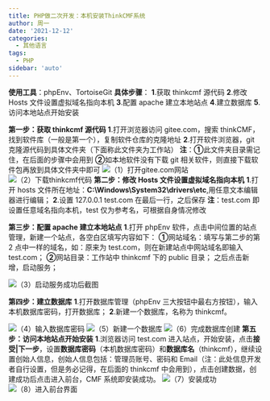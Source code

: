 ```yaml
---
title: PHP做二次开发：本机安装ThinkCMF系统
author: 周一
date: '2021-12-12'
categories:
  - 其他语言
tags:
  - PHP
sidebar: 'auto'
---
```


**使用工具**：phpEnv、TortoiseGit
**具体步骤**：
**1**.获取 thinkcmf 源代码
**2**.修改 Hosts 文件设置虚拟域名指向本机
**3**.配置 apache 建立本地站点
**4**.建立数据库
**5**.访问本地站点开始安装

**第一步：获取 thinkcmf 源代码**
**1**.打开浏览器访问 gitee.com，搜索 thinkCMF，找到软件库（一般是第一个），复制软件仓库的克隆地址
**2**.打开软件浏览器，git 克隆源代码到具体文件夹（下面称此文件夹为工作站）
**注**：**①**此文件夹目录需记住，在后面的步骤中会用到
**②**如本地软件没有下载 git 相关软件，则直接下载软件包再放到具体文件夹中即可
![（1）打开gitee.com网站](https://img-blog.csdnimg.cn/20210317104423974.png?x-oss-process=image/watermark,type_ZmFuZ3poZW5naGVpdGk,shadow_10,text_aHR0cHM6Ly9ibG9nLmNzZG4ubmV0L3dlaXhpbl80NDgwMzc1Mw==,size_16,color_FFFFFF,t_70#pic_center)
![（2）下载thinkcmf代码](https://img-blog.csdnimg.cn/20210317104539658.png?x-oss-process=image/watermark,type_ZmFuZ3poZW5naGVpdGk,shadow_10,text_aHR0cHM6Ly9ibG9nLmNzZG4ubmV0L3dlaXhpbl80NDgwMzc1Mw==,size_16,color_FFFFFF,t_70#pic_center)
**第二步：修改 Hosts 文件设置虚拟域名指向本机**
**1**.打开 hosts 文件所在地址：**C:\Windows\System32\drivers\etc**,用任意文本编辑器进行编辑；
**2**.设置 127.0.0.1 test.com 在最后一行，之后保存
**注**：test.com 即设置任意域名指向本机，test 仅为参考名，可根据自身情况修改

**第三步：配置 apache 建立本地站点**
**1**.打开 phpEnv 软件，点击中间位置的站点管理，新建一个站点，各空白区填写内容如下：
**①**网站域名：填写与第二步的第 2 点中一样的域名，如：原来为 test.com，则在新建站点中网站域名即输入 test.com；
**②**网站目录：工作站中 thinkcmf 下的 public 目录；
之后点击新增，启动服务；

![（3）启动服务成功后截图](https://img-blog.csdnimg.cn/20210317104835565.png?x-oss-process=image/watermark,type_ZmFuZ3poZW5naGVpdGk,shadow_10,text_aHR0cHM6Ly9ibG9nLmNzZG4ubmV0L3dlaXhpbl80NDgwMzc1Mw==,size_16,color_FFFFFF,t_70#pic_center)

**第四步：建立数据库**
**1**.打开数据库管理（phpEnv 三大按钮中最右方按钮），输入本机数据库密码，打开数据库；
**2**.新建一个数据库，名称为 thinkcmf。

![（4）输入数据库密码](https://img-blog.csdnimg.cn/20210317104912407.png?x-oss-process=image/watermark,type_ZmFuZ3poZW5naGVpdGk,shadow_10,text_aHR0cHM6Ly9ibG9nLmNzZG4ubmV0L3dlaXhpbl80NDgwMzc1Mw==,size_16,color_FFFFFF,t_70#pic_center)
![（5）新建一个数据库](https://img-blog.csdnimg.cn/20210317104940619.png?x-oss-process=image/watermark,type_ZmFuZ3poZW5naGVpdGk,shadow_10,text_aHR0cHM6Ly9ibG9nLmNzZG4ubmV0L3dlaXhpbl80NDgwMzc1Mw==,size_16,color_FFFFFF,t_70#pic_center)
![（6）完成数据库创建](https://img-blog.csdnimg.cn/20210317104956787.png?x-oss-process=image/watermark,type_ZmFuZ3poZW5naGVpdGk,shadow_10,text_aHR0cHM6Ly9ibG9nLmNzZG4ubmV0L3dlaXhpbl80NDgwMzc1Mw==,size_16,color_FFFFFF,t_70#pic_center)
**第五步：访问本地站点开始安装**
**1**.浏览器访问 test.com 进入站点，开始安装，点击**接受|下一步**，设置**数据库密码**（本机数据库密码）和**数据库名**（thinkcmf），继续设置创始人信息，创始人信息包括：管理员账号、密码和 Email（注：此处信息开发者自行设置，但是务必记得，在后面的 thinkcmf 中会用到），点击创建数据，创建成功后点击进入前台，CMF 系统即安装成功。
![（7）安装成功](https://img-blog.csdnimg.cn/20210317105022197.png?x-oss-process=image/watermark,type_ZmFuZ3poZW5naGVpdGk,shadow_10,text_aHR0cHM6Ly9ibG9nLmNzZG4ubmV0L3dlaXhpbl80NDgwMzc1Mw==,size_16,color_FFFFFF,t_70#pic_center)
![（8）进入前台界面](https://img-blog.csdnimg.cn/2021031710504478.png?x-oss-process=image/watermark,type_ZmFuZ3poZW5naGVpdGk,shadow_10,text_aHR0cHM6Ly9ibG9nLmNzZG4ubmV0L3dlaXhpbl80NDgwMzc1Mw==,size_16,color_FFFFFF,t_70#pic_center)
